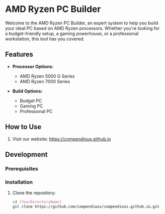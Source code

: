 # AMD Ryzen PC Builder

Welcome to the AMD Ryzen PC Builder, an expert system to help you build your ideal PC based on AMD Ryzen processors. Whether you're looking for a budget-friendly setup, a gaming powerhouse, or a professional workstation, this tool has you covered.

## Features

- **Processor Options:**
  - AMD Ryzen 5000 G Series
  - AMD Ryzen 7000 Series

- **Build Options:**
  - Budget PC
  - Gaming PC
  - Professional PC

## How to Use

1. Visit our website: https://compendious.github.io

## Development

### Prerequisites

### Installation

1. Clone the repository:
   ```bash
   cd [YourDirectoryName]
   git clone https://github.com/compendious/compendious.github.io.git
   
